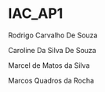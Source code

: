 # IAC_AP1

Rodrigo Carvalho De Souza

Caroline Da Silva De Souza

Marcel de Matos da Silva

Marcos Quadros da Rocha
